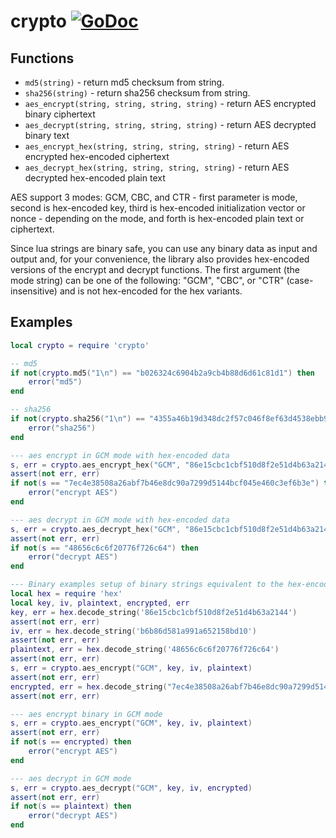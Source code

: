 # crypto [![GoDoc](https://godoc.org/github.com/vadv/gopher-lua-libs/crypto?status.svg)](https://godoc.org/github.com/vadv/gopher-lua-libs/crypto)

## Functions
- `md5(string)` - return md5 checksum from string.
- `sha256(string)` - return sha256 checksum from string.
- `aes_encrypt(string, string, string, string)` - return AES encrypted binary ciphertext
- `aes_decrypt(string, string, string, string)` - return AES decrypted binary text
- `aes_encrypt_hex(string, string, string, string)` - return AES encrypted hex-encoded ciphertext
- `aes_decrypt_hex(string, string, string, string)` - return AES decrypted hex-encoded plain text

AES support 3 modes: GCM, CBC, and CTR - first parameter is mode, second is hex-encoded key, third is hex-encoded
initialization vector or nonce - depending on the mode, and forth is hex-encoded plain text or ciphertext.

Since lua strings are binary safe, you can use any binary data as input and output and, for your convenience, the
library also provides hex-encoded versions of the encrypt and decrypt functions. The first argument (the mode string)
can be one of the following: "GCM", "CBC", or "CTR" (case-insensitive) and is not hex-encoded for the hex variants.

## Examples

```lua
local crypto = require 'crypto'

-- md5
if not(crypto.md5("1\n") == "b026324c6904b2a9cb4b88d6d61c81d1") then
    error("md5")
end

-- sha256
if not(crypto.sha256("1\n") == "4355a46b19d348dc2f57c046f8ef63d4538ebb936000f3c9ee954a27460dd865") then
    error("sha256")
end

--- aes encrypt in GCM mode with hex-encoded data
s, err = crypto.aes_encrypt_hex("GCM", "86e15cbc1cbf510d8f2e51d4b63a2144", "b6b86d581a991a652158bd10", "48656c6c6f20776f726c64")
assert(not err, err)
if not(s == "7ec4e38508a26abf7b46e8dc90a7299d5144bcf045e460c3ef6b3e") then
    error("encrypt AES")
end

--- aes decrypt in GCM mode with hex-encoded data
s, err = crypto.aes_decrypt_hex("GCM", "86e15cbc1cbf510d8f2e51d4b63a2144", "b6b86d581a991a652158bd10", "7ec4e38508a26abf7b46e8dc90a7299d5144bcf045e460c3ef6b3e")
assert(not err, err)
if not(s == "48656c6c6f20776f726c64") then
    error("decrypt AES")
end

--- Binary examples setup of binary strings equivalent to the hex-encoded strings above:
local hex = require 'hex'
local key, iv, plaintext, encrypted, err
key, err = hex.decode_string('86e15cbc1cbf510d8f2e51d4b63a2144')
assert(not err, err)
iv, err = hex.decode_string('b6b86d581a991a652158bd10')
assert(not err, err)
plaintext, err = hex.decode_string('48656c6c6f20776f726c64')
assert(not err, err)
s, err = crypto.aes_encrypt("GCM", key, iv, plaintext)
assert(not err, err)
encrypted, err = hex.decode_string("7ec4e38508a26abf7b46e8dc90a7299d5144bcf045e460c3ef6b3e")
assert(not err, err)

--- aes encrypt binary in GCM mode
s, err = crypto.aes_encrypt("GCM", key, iv, plaintext)
assert(not err, err)
if not(s == encrypted) then
    error("encrypt AES")
end

--- aes decrypt in GCM mode
s, err = crypto.aes_decrypt("GCM", key, iv, encrypted)
assert(not err, err)
if not(s == plaintext) then
    error("decrypt AES")
end

```
